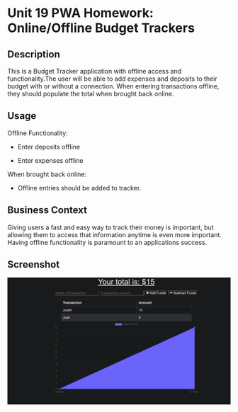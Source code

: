# Unit 19 PWA Homework: Online/Offline Budget Trackers

## Description

This is a Budget Tracker application with offline access and functionality.The user will be able to add expenses and deposits to their budget with or without a connection. When entering transactions offline, they should populate the total when brought back online.


## Usage

Offline Functionality:

  * Enter deposits offline

  * Enter expenses offline

When brought back online:

  * Offline entries should be added to tracker.


## Business Context

Giving users a fast and easy way to track their money is important, but allowing them to access that information anytime is even more important. Having offline functionality is paramount to an applications success.

## Screenshot
![homepage](./public/Screenshot/home.png)